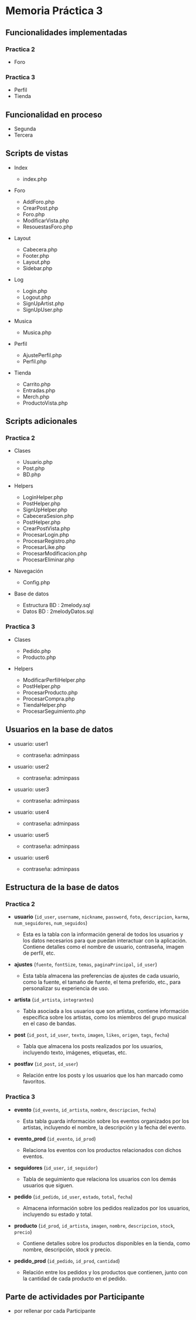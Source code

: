 # Memoria Práctica 3

## Funcionalidades implementadas

### Practica 2
* Foro

### Practica 3

* Perfil
* Tienda


## Funcionalidad en proceso

* Segunda
* Tercera


## Scripts de vistas

* Index
    * index.php

* Foro
    * AddForo.php
    * CrearPost.php
    * Foro.php
    * ModificarVista.php
    * ResouestasForo.php

* Layout
    * Cabecera.php
    * Footer.php
    * Layout.php
    * Sidebar.php

* Log
    * Login.php
    * Logout.php
    * SignUpArtist.php
    * SignUpUser.php

* Musica
    * Musica.php

* Perfil
    * AjustePerfil.php
    * Perfil.php

* Tienda
    * Carrito.php
    * Entradas.php
    * Merch.php
    * ProductoVista.php

## Scripts adicionales

### Practica 2

* Clases
    * Usuario.php
    * Post.php
    * BD.php

* Helpers
    * LoginHelper.php
    * PostHelper.php
    * SignUpHelper.php
    * CabeceraSesion.php
    * PostHelper.php
    * CrearPostVista.php
    * ProcesarLogin.php
    * ProcesarRegistro.php
    * ProcesarLike.php
    * ProcesarModificacion.php
    * ProcesarEliminar.php

* Navegación
    * Config.php

* Base de datos
    * Estructura BD : 2melody.sql
    * Datos BD : 2melodyDatos.sql


### Practica 3

* Clases
    * Pedido.php
    * Producto.php
    
* Helpers
    * ModificarPerfilHelper.php
    * PostHelper.php
    * ProcesarProducto.php
    * ProcesarCompra.php
    * TiendaHelper.php
    * ProcesarSeguimiento.php


## Usuarios en la base de datos
- usuario: user1 
    - contraseña: adminpass

- usuario: user2 
    - contraseña: adminpass

- usuario: user3 
    - contraseña: adminpass

- usuario: user4 
    - contraseña: adminpass

- usuario: user5 
    - contraseña: adminpass

- usuario: user6 
    - contraseña: adminpass

## Estructura de la base de datos

### Practica 2

- **usuario** (`id_user`, `username`, `nickname`, `password`, `foto`, `descripcion`, `karma`, `num_seguidores`, `num_seguidos`)
  - Esta es la tabla con la información general de todos los usuarios y los datos necesarios para que puedan interactuar con la aplicación. Contiene detalles como el nombre de usuario, contraseña, imagen de perfil, etc.

- **ajustes** (`fuente`, `fontSize`, `temas`, `paginaPrincipal`, `id_user`)
  - Esta tabla almacena las preferencias de ajustes de cada usuario, como la fuente, el tamaño de fuente, el tema preferido, etc., para personalizar su experiencia de uso.

- **artista** (`id_artista`, `integrantes`)
  - Tabla asociada a los usuarios que son artistas, contiene información específica sobre los artistas, como los miembros del grupo musical en el caso de bandas.

- **post** (`id_post`, `id_user`, `texto`, `imagen`, `likes`, `origen`, `tags`, `fecha`)
  - Tabla que almacena los posts realizados por los usuarios, incluyendo texto, imágenes, etiquetas, etc.

- **postfav** (`id_post`, `id_user`)
  - Relación entre los posts y los usuarios que los han marcado como favoritos.


### Practica 3

- **evento** (`id_evento`, `id_artista`, `nombre`, `descripcion`, `fecha`)
  - Esta tabla guarda información sobre los eventos organizados por los artistas, incluyendo el nombre, la descripción y la fecha del evento.

- **evento_prod** (`id_evento`, `id_prod`)
  - Relaciona los eventos con los productos relacionados con dichos eventos.

- **seguidores** (`id_user`, `id_seguidor`)
  - Tabla de seguimiento que relaciona los usuarios con los demás usuarios que siguen.

- **pedido** (`id_pedido`, `id_user`, `estado`, `total`, `fecha`)
  - Almacena información sobre los pedidos realizados por los usuarios, incluyendo su estado y total.

- **producto** (`id_prod`, `id_artista`, `imagen`, `nombre`, `descripcion`, `stock`, `precio`)
  - Contiene detalles sobre los productos disponibles en la tienda, como nombre, descripción, stock y precio.

- **pedido_prod** (`id_pedido`, `id_prod`, `cantidad`)
  - Relación entre los pedidos y los productos que contienen, junto con la cantidad de cada producto en el pedido.

## Parte de actividades por Participante
- por rellenar por cada Participante